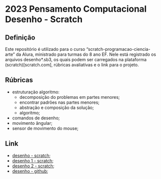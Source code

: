 # 2023 Pensamento Computacional Desenho - Scratch

## Definição

Este repositório é utilizado para o curso “scratch-programacao-ciencia-arte” da Alura, ministrado para turmas do 8 ano EF. Nele está registrado os arquivos desenho*.sb3, os quais podem ser carregados na plataforma (scratch)[scratch.com], rúbricas avaliatívas e o link para o projeto.

## Rúbricas

* estruturação algoritmo:
  * decomposição do problemas em partes menores;
  * encontrar padrões nas partes menores;
  * abstração e composição da solução;
  * algoritmo;
* comandos de desenho;
* movimento ângular;
* sensor de movimento do mouse;

## Link
* [desenho - scratch](https://scratch.mit.edu/projects/874122968);
* [desenho 1 - scratch](https://scratch.mit.edu/projects/874138960);
* [desenho 2 - scratch](https://scratch.mit.edu/projects/874140596);
* [desenho - github](https://github.com/pFransozi/2023-PC-SCRATCH-DESENHO);
